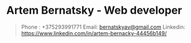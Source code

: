 # Artem Bernatsky - Web developer

>Phone : +375293991771
>Email: bernatskyav@gmail.com
>Linkedin: https://www.linkedin.com/in/artem-bernacky-44456b149/

